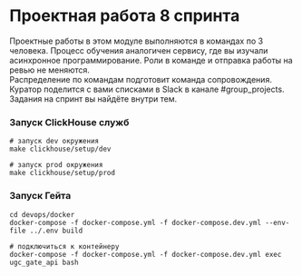# Проектная работа 8 спринта

Проектные работы в этом модуле выполняются в командах по 3 человека. Процесс обучения аналогичен сервису, где вы изучали асинхронное программирование. Роли в команде и отправка работы на ревью не меняются.  
Распределение по командам подготовит команда сопровождения. Куратор поделится с вами списками в Slack в канале #group_projects.  
Задания на спринт вы найдёте внутри тем.  

### Запуск ClickHouse служб
    # запуск dev окружения  
    make clickhouse/setup/dev

    # запуск prod окружения  
    make clickhouse/setup/prod  

### Запуск Гейта

```shell
cd devops/docker
docker-compose -f docker-compose.yml -f docker-compose.dev.yml --env-file ../.env build

# подключиться к контейнеру
docker-compose -f docker-compose.yml -f docker-compose.dev.yml exec ugc_gate_api bash
```